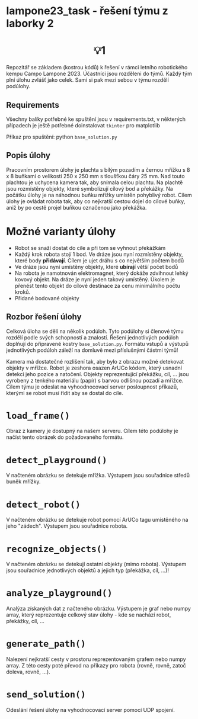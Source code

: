 # lampone23_task - řešení týmu z laborky 2
<h1 align="center">💡1</h1>

Repozitář se základem (kostrou kódů) k řešení v rámci letního robotického kempu Campo Lampone 2023. Účastníci jsou rozděleni do týmů. Každý tým plní úlohu zvlášť jako celek. Sami si pak mezi sebou v týmu rozdělí podúlohy. 

## Requirements
Všechny balíky potřebné ke spuštění jsou v requirements.txt, v některých případech je ještě potřebné doinstalovat `tkinter` pro matplotlib

Příkaz pro spuštění:
python `base_solution.py`

## Popis úlohy
Pracovním prostorem úlohy je plachta s bílým pozadím a černou mřížku s 8 x 8 buňkami o velikosti 250 x 250 mm s tloušťkou čáry 25 mm. Nad touto plachtou je uchycena kamera tak, aby snímala celou plachtu. Na plachtě jsou rozmístěny objekty, které symbolizují cílový bod a překážky. Na počátku úlohy je na náhodnou buňku mřížky umístěn pohyblivý robot. Cílem úlohy je ovládat robota tak, aby co nejkratší cestou dojel do cílové buňky, aniž by po cestě projel buňkou označenou jako překážka.

# Možné varianty úlohy
- Robot se snaží dostat do cíle a při tom se vyhnout překážkám
- Každý krok robota stojí 1 bod. Ve dráze jsou nyní rozmístěny objekty, které body **přidávají**. Cílem je ujet dráhu s co největším počtem bodů
- Ve dráze jsou nyní umístěny objekty, které **ubírají** větší počet bodů
- Na robota je namotnován elektromagnet, který dokáže zdvihnout lehký kovový objekt. Na dráze je nyní jeden takový umístěný. Úkolem je přenést tento objekt do cílové destinace za cenu minimálního počtu kroků.
- Přidané bodované objekty

## Rozbor řešení úlohy
Celková úloha se dělí na několik podúloh. Tyto podúlohy si členové týmu rozdělí podle svých schopností a znalostí. Řešení jednotlivých podúloh doplňují do připravené kostry `base_solution.py`. Formátu vstupů a výstupů jednotlivých podúloh záleží na domluvě mezi příslušnými částmi týmů!

Kamera má dostatečné rozlišení tak, aby bylo z obrazu možné detekovat objekty v mřížce. Robot je zeshora osazen ArUCo kódem, který usnadní detekci jeho pozice a natočení. Objekty reprezentující překážku, cíl, ... jsou vyrobeny z tenkého materiálu (papír) s barvou odlišnou pozadí a mřížce. Cílem týmu je odeslat na vyhoodnocovací server posloupnost příkazů, kterými se robot musí řídit aby se dostal do cíle.

# `load_frame()`
Obraz z kamery je dostupný na našem serveru. Cílem této podúlohy je načíst tento obrázek do požadovaného formátu. 

# `detect_playground()`
V načteném obrázku se detekuje mřížka. Výstupem jsou souřadnice středů buněk mřížky.

# `detect_robot()`
V načteném obrázku se detekuje robot pomocí ArUCo tagu umístěného na jeho "zádech". Výstupem jsou souřadnice robota.

# `recognize_objects()`
V načteném obrázku se detekují ostatní objekty (mimo robota). Výstupem jsou souřadnice jednotlivých objektů a jejich typ (překážka, cíl, ...)!

# `analyze_playground()`
Analýza získaných dat z načteného obrázku. Výstupem je graf nebo numpy array, který reprezentuje celkový stav úlohy - kde se nachází robot, překážky, cíl, ...

# `generate_path()`
Nalezení nejkratší cesty v prostoru reprezentovaným grafem nebo numpy array. Z této cesty poté převod na příkazy pro robota (rovně, rovně, zatoč doleva, rovně, ...).

# `send_solution()`
Odeslání řešení úlohy na vyhodnocovací server pomocí UDP spojení.
